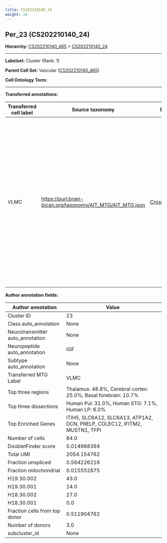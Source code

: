 ```yaml
---
title: CS202210140_24
weight: 24
---
```

## Per_23 (CS202210140_24)
<b>Hierarchy: </b>
[CS202210140_465](https://purl.brain-bican.org/taxonomy/CS202210140#CS202210140_465) >
[CS202210140_24](https://purl.brain-bican.org/taxonomy/CS202210140#CS202210140_24)

---


**Labelset:** Cluster (Rank: 1)

**Parent Cell Set:** Vascular ([CS202210140_465](https://purl.brain-bican.org/taxonomy/CS202210140#CS202210140_465))



**Cell Ontology Term:** 

[MARKER GENES.]: #


---

[TRANSFERRED ANNOTATIONS.]: #


**Transferred annotations:**

| Transferred cell label | Source taxonomy | Source node accession | Algorithm name | Comment |
|------------------------|-----------------|-----------------------|----------------|---------|
|VLMC|https://purl.brain-bican.org/taxonomy/AIT_MTG/AIT_MTG.json|[CrossArea_subclass:f6b98fd9f4](https://purl.brain-bican.org/taxonomy/AIT_MTG#CrossArea_subclass_f6b98fd9f4)||We performed PCA (50 components) on our full dataset, trained a random forest classifier (scikit-learn, class_ weight=‘balanced’, max_depth=50) on the MTG labels, and then predicted labels for all cells. We labeled each cluster with the mode of its constituent cells if two conditions were met: more than 0.8 of predicted labels matched the mode, and the mean probability of these pre- dictions was greater than 0.8.|

[AUTHOR ANNOTATION FIELDS.]: #


**Author annotation fields:**

| Author annotation | Value |
|-------------------|-------|
|Cluster ID|23|
|Class auto_annotation|None|
|Neurotransmitter auto_annotation|None|
|Neuropeptide auto_annotation|IGF|
|Subtype auto_annotation|None|
|Transferred MTG Label|VLMC|
|Top three regions|Thalamus: 48.8%, Cerebral cortex: 25.0%, Basal forebrain: 10.7%|
|Top three dissections|Human Pul: 31.0%, Human STG: 7.1%, Human LP: 6.0%|
|Top Enriched Genes|ITIH5, SLC6A12, SLC6A13, ATP1A2, DCN, PRELP, COLEC12, IFITM2, MUSTN1, TFPI|
|Number of cells|84.0|
|DoubletFinder score|0.014988394|
|Total UMI|2054.154762|
|Fraction unspliced|0.564226216|
|Fraction mitochondrial|0.015552875|
|H19.30.002|43.0|
|H19.30.001|14.0|
|H18.30.002|27.0|
|H18.30.001|0.0|
|Fraction cells from top donor|0.511904762|
|Number of donors|3.0|
|subcluster_id|None|
